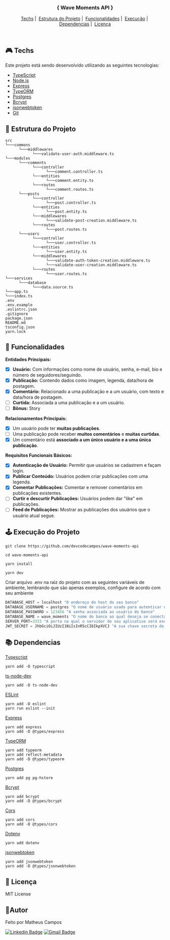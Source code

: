 <h3 align="center">{ Wave Moments API }</h1>

<p align="center">
  <a href="#techs">Techs</a>&nbsp;|&nbsp;
  <a href="#estrutura">Estrutura do Projeto</a>&nbsp;|&nbsp;
  <a href="#funcionalidades">Funcionalidades</a>&nbsp;|&nbsp;
  <a href="#execucao">Execução</a>&nbsp;|&nbsp;
  <a href="#dependencias">Dependencias</a>&nbsp;|&nbsp;
  <a href="#license">Licença</a>
</p>
<br>

## 🎮 Techs <a name="techs"></a>
Este projeto está sendo desenvolvido utilizando as seguintes tecnologias:
- [TypeScript](https://www.typescriptlang.org/)
- [Node.js](https://nodejs.org/pt-br)
- [Express](https://expressjs.com/)
- [TypeORM](https://typeorm.io/)
- [Postgres](https://www.postgresql.org/)
- [Bcrypt](https://github.com/kelektiv/node.bcrypt.js)
- [jsonwebtoken](https://www.npmjs.com/package/jsonwebtoken)
- [Git](https://git-scm.com/)

## 🧱 Estrutura do Projeto <a name="estrutura"></a>
```
src
└───commons
      └───middlewares
            └───validate-user-auth.middleware.ts      
└───modules
      └───comments
            └───controller
                  └───comment.controller.ts
            └───entities
                  └───comment.entity.ts
            └───routes
                  └───comment.routes.ts
      └───posts
            └───controller
                  └───post.controller.ts
            └───entities
                  └───post.entity.ts
            └───middlewares
                  └───validate-post-creation.middleware.ts
            └───routes
                  └───post.routes.ts
      └───users
            └───controller
                  └───user.controller.ts
            └───entities
                  └───user.entity.ts
            └───middlewares
                  └───validate-auth-token-creation.middleware.ts
                  └───validate-user-creation.middleware.ts
            └───routes
                  └───user.routes.ts
└───services
      └───database
            └───data.source.ts
└───app.ts
└───index.ts
.env
.env.example
.eslintrc.json
.gitignore
package.json
README.md
tsconfig.json
yarn.lock
```

## 🚩 Funcionalidades <a name="funcionalidades"></a>
**Entidades Principais:**

- [X] **Usuário:** Com informações como nome de usuário, senha, e-mail, bio e número de seguidores/seguindo. 
- [X] **Publicação:** Contendo dados como imagem, legenda, data/hora de postagem.
- [X] **Comentário:** Relacionado a uma publicação e a um usuário, com texto e data/hora de postagem.
- [ ] **Curtida:** Associada a uma publicação e a um usuário.
- [ ] **Bônus:** Story

**Relacionamentos Principais:**

- [X] Um usuário pode ter **muitas publicações**.
- [ ] Uma publicação pode receber **muitos comentários** e **muitas curtidas**.
- [X] Um comentário está **associado a um único usuário e a uma única publicação**.

**Requisitos Funcionais Básicos:**

- [X] **Autenticação de Usuário:** Permitir que usuários se cadastrem e façam login.
- [X] **Publicar Conteúdo:** Usuários podem criar publicações com uma legenda.
- [X] **Comentar Publicações:** Comentar e remover comentários em publicações existentes.
- [ ] **Curtir e descurtir Publicações:** Usuários podem dar "like" em publicações.
- [ ] **Feed de Publicações:** Mostrar as publicações dos usuários que o usuário atual segue.

## 🕹️ Execução do Projeto <a name="execucao"></a>
``` 
git clone https://github.com/devcodecampos/wave-moments-api

cd wave-moments-api

yarn install

yarn dev
```

Criar arquivo .env na raiz do projeto com as seguintes variáveis de ambiente, lembrando que são apenas exemplos, configure de acordo com seu ambiente
```ts
DATABASE_HOST = localhost "O endereço do host do seu banco"
DATABASE_USERNAME = postgres "O nome de usuário usado para autenticar no banco"
DATABASE_PASSWORD = 123456 "A senha associada ao usuário do banco"
DATABASE_NAME = wave_moments "O nome do banco ao qual deseja se conectar"
SERVER_PORT=3333 "A porta na qual o servidor do seu aplicativo será executado"
JWT_SECRET = JhbGciOiJIUzI1NiIsInR5cCI6IkpXVCJ "A sua chave secreta do JWT"
```

## 📚 Dependencias <a name="dependencias"></a>
[Typescript](https://www.typescriptlang.org/download)
```
yarn add -D typescript
```
[ts-node-dev](https://www.npmjs.com/package/ts-node-dev)
```
yarn add -D ts-node-dev
```
[ESLint](https://eslint.org/docs/latest/use/getting-started)
```
yarn add -D eslint
yarn run eslint --init
```
[Express](https://expressjs.com/)
```
yarn add express
yarn add -D @types/express
```
[TypeORM](https://typeorm.io/)
```
yarn add typeorm 
yarn add reflect-metadata
yarn add -D @types/typeorm
```
[Postgres](https://www.postgresql.org/)
```
yarn add pg pg-hstore
```
[Bcrypt](https://github.com/kelektiv/node.bcrypt.js)
```
yarn add bcrypt
yarn add -D @types/bcrypt
```
[Cors](https://github.com/expressjs/cors)
```
yarn add cors
yarn add -D @types/cors
```
[Dotenv](https://www.npmjs.com/package/dotenv)
```
yarn add dotenv
```
[jsonwebtoken](https://www.npmjs.com/package/jsonwebtoken)
```
yarn add jsonwebtoken
yarn add -D @types/jsonwebtoken
```

## 📝 Licença <a name="license"></a>
MIT License

## 🤖Autor 
Feito por Matheus Campos

[![Linkedin Badge](https://img.shields.io/badge/-devcodecampos-blue?style=flat-square&logo=Linkedin&logoColor=white&link=https://www.linkedin.com/in/devcodecampos/)](https://www.linkedin.com/in/devcodecampos/) 
[![Gmail Badge](https://img.shields.io/badge/-devcodecampos-c14438?style=flat-square&logo=Gmail&logoColor=white&link=mailto:devcodecampos@gmail.com)](mailto:devcodecampos@gmail.com)